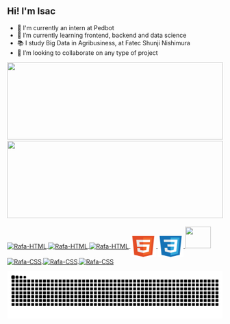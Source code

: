 ## Hi! I'm Isac
- 🔭 I'm currently an intern at Pedbot
- 🌱 I’m currently learning frontend, backend and data science
- 📚 I study Big Data in Agribusiness, at Fatec Shunji Nishimura
- 👯 I’m looking to collaborate on any type of project
<div align="center">
  <a href="https://github.com/Isac999">
  <img height="180em" width="100%" src="https://github-readme-stats.vercel.app/api?username=Isac999&show_icons=true&theme=dracula&include_all_commits=true&count_private=true"/>
     <img height="180em" width="100%" src="https://github-readme-stats.vercel.app/api/top-langs/?username=Isac999&layout=compact&langs_count=7&theme=dracula"/>
</div>
 <div style="display: inline_block"><br>
   <img align="center" alt="Rafa-HTML" height="50" width="60" src="https://cdn.jsdelivr.net/gh/devicons/devicon/icons/python/python-original.svg" />
<img align="center" alt="Rafa-HTML" height="55" width="65"  src="https://cdn.jsdelivr.net/gh/devicons/devicon/icons/php/php-plain.svg"/>
 <img align="center" alt="Rafa-HTML" height="50" width="60" src="https://cdn.jsdelivr.net/gh/devicons/devicon/icons/javascript/javascript-original.svg" />
  <img align="center" alt="Rafa-HTML" height="50" width="60" src="https://raw.githubusercontent.com/devicons/devicon/master/icons/html5/html5-original.svg">
  <img align="center" alt="Rafa-CSS" height="50" width="60" src="https://raw.githubusercontent.com/devicons/devicon/master/icons/css3/css3-original.svg">
   <img height="50" width="60" src="https://cdn.jsdelivr.net/gh/devicons/devicon/icons/laravel/laravel-plain.svg" />
<img align="center" alt="Rafa-CSS" height="50" width="60" 
src="https://cdn.jsdelivr.net/gh/devicons/devicon/icons/mysql/mysql-original.svg" />
<img align="center" alt="Rafa-CSS" height="50" width="60"  
src="https://cdn.jsdelivr.net/gh/devicons/devicon/icons/git/git-original.svg" />
<img align="center" alt="Rafa-CSS" height="75" width="70"  
src="https://cdn.jsdelivr.net/gh/devicons/devicon/icons/docker/docker-original.svg" />
</div>

  ![Snake animation](https://github.com/isac999/isac999/blob/output/github-contribution-grid-snake.svg)

